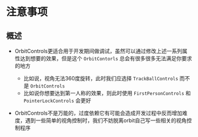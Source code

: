 # 注意事项

## 概述

+ OrbitControls更适合用于开发期间做调试，虽然可以通过修改上述一系列属性达到想要的效果，但是这个 `OrbitContorls` 总会有很多很多无法满足你要求的地方

  + 比如说，视角无法360度旋转，此时我们应选择 `TrackBallControls` 而不是 `OrbitControls`
  + 比如说你想要达到第一人称的效果，则此时使用 `FirstPersonControls` 和 `PointerLockControls` 会更好

+ OrbitControls不是万能的，过度依赖它有可能会造成开发过程中反而增加难度，遇到一些简单的视角控制时，我们不妨脱离orbit自己写一些相关的视角控制程序

